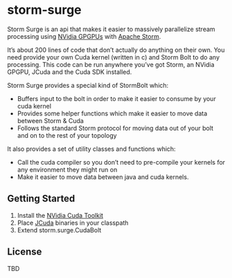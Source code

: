 storm-surge
===========

Storm Surge is an api that makes it easier to massively parallelize stream processing using [NVidia GPGPUs](http://www.nvidia.com/object/what-is-gpu-computing.html) with [Apache Storm](https://storm.incubator.apache.org/).

It’s about 200 lines of code that don’t actually do anything on their own. You need provide your own Cuda kernel (written in c) and Storm Bolt to do any processing. This code can be run anywhere you’ve got Storm, an NVidia GPGPU, JCuda and the Cuda SDK installed. 

Storm Surge provides a special kind of StormBolt which:
* Buffers input to the bolt in order to make it easier to consume by your cuda kernel
* Provides some helper functions which make it easier to move data between Storm & Cuda
* Follows the standard Storm protocol for moving data out of your bolt and on to the rest of your topology

It also provides a set of utility classes and functions which:
* Call the cuda compiler so you don’t need to pre-compile your kernels for any environment they might run on
* Make it easier to move data between java and cuda kernels.

## Getting Started

1. Install the [NVidia Cuda Toolkit](https://developer.nvidia.com/cuda-downloads)
2. Place [JCuda](http://www.jcuda.org/) binaries in your classpath
3. Extend storm.surge.CudaBolt 

## License

TBD
